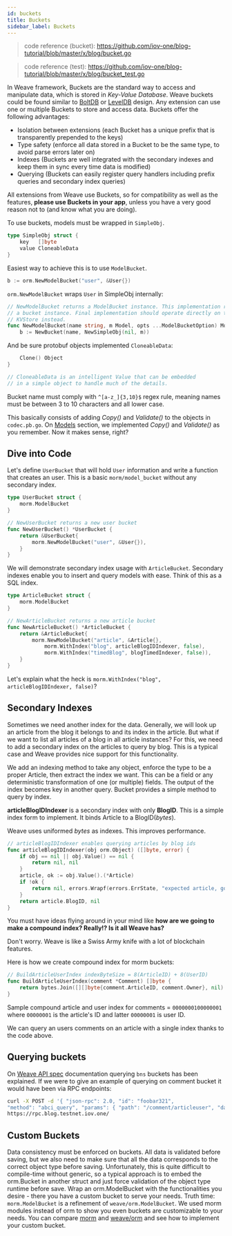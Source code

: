 ```yaml
---
id: buckets
title: Buckets
sidebar_label: Buckets
---
```


> code reference (bucket): https://github.com/iov-one/blog-tutorial/blob/master/x/blog/bucket.go

> code reference (test): https://github.com/iov-one/blog-tutorial/blob/master/x/blog/bucket_test.go

In Weave framework, Buckets are the standard way to access and manipulate data, which is stored in _Key-Value Database_. Weave buckets could be found similar to [BoltDB](https://github.com/boltdb/bolt#using-buckets 'Bolt Repo') or [LevelDB](https://github.com/google/leveldb 'LevelDB Repo') design. Any extension can use one or multiple Buckets to store and access data. Buckets offer the following advantages:

- Isolation between extensions (each Bucket has a unique prefix that is transparently prepended to the keys)
- Type safety (enforce all data stored in a Bucket to be the same type, to avoid parse errors later on)
- Indexes (Buckets are well integrated with the secondary indexes and keep them in sync every time data is modified)
- Querying (Buckets can easily register query handlers including prefix queries and secondary index queries)

All extensions from Weave use Buckets, so for compatibility as well as the features, **please use Buckets in your app**, unless you have a very good reason not to (and know what you are doing).

To use buckets, models must be wrapped in `SimpleObj`.

```go
type SimpleObj struct {
    key   []byte
    value CloneableData
}
```

Easiest way to achieve this is to use `ModelBucket`.

```go
b := orm.NewModelBucket("user", &User{})
```

`orm.NewModelBucket` wraps `User` in SimpleObj internally:

```go
// NewModelBucket returns a ModelBucket instance. This implementation relies on
// a bucket instance. Final implementation should operate directly on the
// KVStore instead.
func NewModelBucket(name string, m Model, opts ...ModelBucketOption) ModelBucket {
    b := NewBucket(name, NewSimpleObj(nil, m))
```

<!---
TODO refactor here when blog is upgraded to v0.22.0
-->

And be sure protobuf objects implemented `CloneableData`:

```go
    Clone() Object
}

// CloneableData is an intelligent Value that can be embedded
// in a simple object to handle much of the details.
```

Bucket name must comply with `^[a-z_]{3,10}$` regex rule, meaning names must be between 3 to 10 characters and all lower case.

This basically consists of adding _Copy()_ and _Validate()_ to the objects in `codec.pb.go`. On [Models](weave-tutorial/04-models.md) section, we implemented _Copy()_ and _Validate()_ as you remember. Now it makes sense, right?

## Dive into Code

Let's define `UserBucket` that will hold `User` information and write a function that creates an user. This is a basic `morm/model_bucket` without any secondary index.

```go
type UserBucket struct {
    morm.ModelBucket
}

// NewUserBucket returns a new user bucket
func NewUserBucket() *UserBucket {
    return &UserBucket{
        morm.NewModelBucket("user", &User{}),
    }
}
```

We will demonstrate secondary index usage with `ArticleBucket`. Secondary indexes enable you to insert and query models with ease. Think of this as a SQL index.

```go
type ArticleBucket struct {
    morm.ModelBucket
}

// NewArticleBucket returns a new article bucket
func NewArticleBucket() *ArticleBucket {
    return &ArticleBucket{
        morm.NewModelBucket("article", &Article{},
            morm.WithIndex("blog", articleBlogIDIndexer, false),
            morm.WithIndex("timedBlog", blogTimedIndexer, false)),
    }
}
```

Let's explain what the heck is `morm.WithIndex("blog", articleBlogIDIndexer, false)`?

## Secondary Indexes

Sometimes we need another index for the data. Generally, we will look up an article from the blog it belongs to and its index in the article. But what if we want to list all articles of a blog in all article instances? For this, we need to add a secondary index on the articles to query by blog. This is a typical case and Weave provides nice support for this functionality.

We add an indexing method to take any object, enforce the type to be a proper Article, then extract the index we want. This can be a field or any deterministic transformation of one (or multiple) fields. The output of the index becomes key in another query. Bucket provides a simple method to query by index.

**articleBlogIDIndexer** is a secondary index with only **BlogID**. This is a simple index form to implement. It binds Article to a BlogID(_bytes_).

Weave uses uniformed _bytes_ as indexes. This improves performance.

```go
// articleBlogIDIndexer enables querying articles by blog ids
func articleBlogIDIndexer(obj orm.Object) ([]byte, error) {
    if obj == nil || obj.Value() == nil {
        return nil, nil
    }
    article, ok := obj.Value().(*Article)
    if !ok {
        return nil, errors.Wrapf(errors.ErrState, "expected article, got %T", obj.Value())
    }
    return article.BlogID, nil
}
```

You must have ideas flying around in your mind like **how are we going to make a compound index? Really!? Is it all Weave has?**

Don't worry. Weave is like a Swiss Army knife with a lot of blockchain features.

Here is how we create compound index for morm buckets:

```go
// BuildArticleUserIndex indexByteSize = 8(ArticleID) + 8(UserID)
func BuildArticleUserIndex(comment *Comment) []byte {
    return bytes.Join([][]byte{comment.ArticleID, comment.Owner}, nil)
}
```

Sample compound article and user index for comments = `0000000100000001` where `00000001` is the article's ID and latter `00000001` is user ID.

We can query an users comments on an article with a single index thanks to the code above.

## Querying buckets

On [Weave API spec](weave/weave-api-spec/weave-query-spec) documentation querying `bns` buckets has been explained. If we were to give an example of querying on comment bucket it would have been via RPC endpoints:

```sh
curl -X POST -d '{ "json-rpc": 2.0, "id": "foobar321",
"method": "abci_query", "params": { "path": "/comment/articleuser", "data": "0000000100000001" } }' \
https://rpc.blog.testnet.iov.one/
```

## Custom Buckets

Data consistency must be enforced on buckets. All data is validated before saving, but we also need to make sure that all the data corresponds to the correct object type before saving. Unfortunately, this is quite difficult to compile-time without generic, so a typical approach is to embed the orm.Bucket in another struct and just force validation of the object type runtime before save. Wrap an orm.ModelBucket with the functionalities you desire - there you have a custom bucket to serve your needs.
Truth time: `morm.ModelBucket` is a refinement of `weave/orm.ModelBucket`. We used morm modules instead of orm to show you even buckets are customizable to your needs. You can compare [morm](https://github.com/iov-one/tutorial/blob/master/morm/model_bucket.go#L40) and [weave/orm](https://github.com/iov-one/weave/tree/master/orm) and see how to implement your custom bucket.
